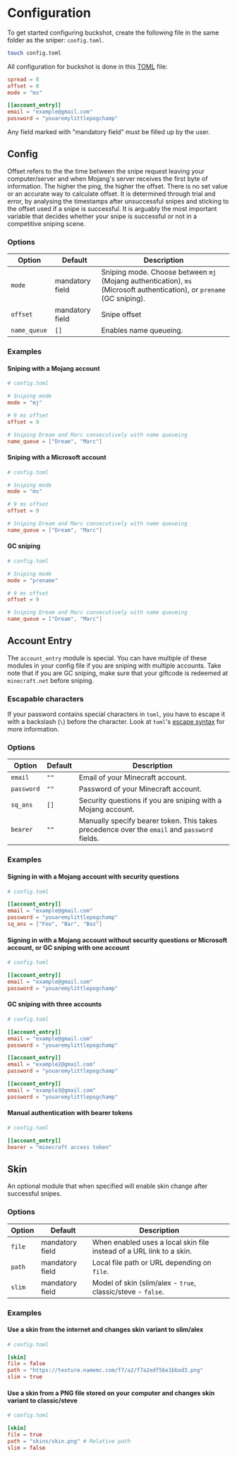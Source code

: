 # Configuration

To get started configuring buckshot, create the following file in the same folder as the sniper: `config.toml`.

```sh
touch config.toml
```

All configuration for buckshot is done in this [TOML](https://github.com/toml-lang/toml) file:

```toml
spread = 0
offset = 0
mode = "ms"

[[account_entry]]
email = "example@gmail.com"
password = "youaremylittlepogchamp"
```

Any field marked with "mandatory field" must be filled up by the user.

## Config

Offset refers to the the time between the snipe request leaving your computer/server and when Mojang's server receives the first byte of information. The higher the ping, the higher the offset. There is no set value or an accurate way to calculate offset. It is determined through trial and error, by analysing the timestamps after unsuccessful snipes and sticking to the offset used if a snipe is successful. It is arguably the most important variable that decides whether your snipe is successful or not in a competitive sniping scene.

### Options

| Option        | Default         | Description                                                                                                            |
| ------------- | --------------- | ---------------------------------------------------------------------------------------------------------------------- |
| `mode`        | mandatory field | Sniping mode. Choose between `mj` (Mojang authentication), `ms` (Microsoft authentication), or `prename` (GC sniping). |
| `offset`      | mandatory field | Snipe offset                                                                                                           |
| `name_queue ` | `[]`            | Enables name queueing.                                                                                                 |

### Examples

#### Sniping with a Mojang account

```toml
# config.toml

# Sniping mode
mode = "mj"

# 9 ms offset
offset = 9

# Sniping Dream and Marc consecutively with name queueing
name_queue = ["Dream", "Marc"]
```

#### Sniping with a Microsoft account

```toml
# config.toml

# Sniping mode
mode = "ms"

# 9 ms offset
offset = 9

# Sniping Dream and Marc consecutively with name queueing
name_queue = ["Dream", "Marc"]
```

#### GC sniping

```toml
# config.toml

# Sniping mode
mode = "prename"

# 9 ms offset
offset = 9

# Sniping Dream and Marc consecutively with name queueing
name_queue = ["Dream", "Marc"]
```

## Account Entry

The `account_entry` module is special. You can have multiple of these modules in your config file if you are sniping with multiple accounts. Take note that if you are GC sniping, make sure that your giftcode is redeemed at `minecraft.net` before sniping.

### Escapable characters

If your password contains special characters in `toml`, you have to escape it with a backslash (`\`) before the character. Look at `toml`'s [escape syntax](https://github.com/toml-lang/toml#user-content-string) for more information.

### Options

| Option     | Default | Description                                                                                  |
| ---------- | ------- | -------------------------------------------------------------------------------------------- |
| `email `   | `""`    | Email of your Minecraft account.                                                             |
| `password` | `""`    | Password of your Minecraft account.                                                          |
| `sq_ans`   | `[]`    | Security questions if you are sniping with a Mojang account.                                 |
| `bearer`   | `""`    | Manually specify bearer token. This takes precedence over the `email` and `password` fields. |

### Examples

#### Signing in with a Mojang account with security questions

```toml
# config.toml

[[account_entry]]
email = "example@gmail.com"
password = "youaremylittlepogchamp"
sq_ans = ["Foo", "Bar", "Baz"]
```

#### Signing in with a Mojang account without security questions or Microsoft account, or GC sniping with one account

```toml
# config.toml

[[account_entry]]
email = "example@gmail.com"
password = "youaremylittlepogchamp"
```

#### GC sniping with three accounts

```toml
# config.toml

[[account_entry]]
email = "example@gmail.com"
password = "youaremylittlepogchamp"

[[account_entry]]
email = "example2@gmail.com"
password = "youaremylittlepogchamp"

[[account_entry]]
email = "example3@gmail.com"
password = "youaremylittlepogchamp"
```

#### Manual authentication with bearer tokens

```toml
# config.toml

[[account_entry]]
bearer = "minecraft access token"
```

## Skin

An optional module that when specified will enable skin change after successful snipes.

### Options

| Option | Default         | Description                                                          |
| ------ | --------------- | -------------------------------------------------------------------- |
| `file` | mandatory field | When enabled uses a local skin file instead of a URL link to a skin. |
| `path` | mandatory field | Local file path or URL depending on `file`.                          |
| `slim` | mandatory field | Model of skin (slim/alex - `true`, classic/steve - `false`.          |

### Examples

#### Use a skin from the internet and changes skin variant to slim/alex

```toml
# config.toml

[skin]
file = false
path = "https://texture.namemc.com/f7/a2/f7a2edf56e1bbad3.png"
slim = true
```

#### Use a skin from a PNG file stored on your computer and changes skin variant to classic/steve

```toml
# config.toml

[skin]
file = true
path = "skins/skin.png" # Relative path
slim = false
```
